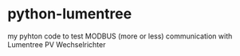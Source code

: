 # python-lumentree

my pyhton code to test MODBUS (more or less) communication with Lumentree PV Wechselrichter
